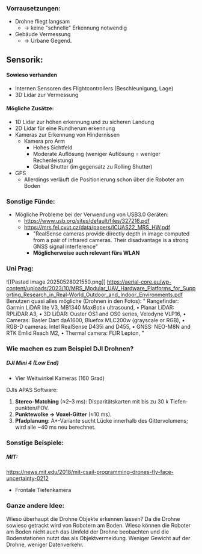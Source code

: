 ### Vorrausetzungen:
- Drohne fliegt langsam 
	- -> keine "schnelle" Erkennung notwendig
- Gebäude Vermessung
	- -> Urbane Gegend. 


## Sensorik:
#### Sowieso verhanden
- Internen Sensoren des Flightcontrollers (Beschleunigung, Lage)
- 3D Lidar zur Vermessung
  

#### Mögliche Zusätze:
- 1D Lidar zur höhen erkennung und zu sicheren Landung
- 2D Lidar für eine Rundherum erkennung
- Kameras zur Erkennung von Hindernissen
	- Kamera pro Arm
		- Hohes Sichtfeld
		- Moderate Auflösung (weniger Auflösung = weniger Rechenleistung)
		- Global Shutter (im gegensatz zu Rolling Shutter)
- GPS
	- Allerdings verläuft die Positionierung schon über die Roboter am Boden

  
  

### Sonstige Fünde:
- Mögliche Probleme bei der Verwendung von USB3.0 Geräten:
	- https://www.usb.org/sites/default/files/327216.pdf
	- https://mrs.fel.cvut.cz/data/papers/ICUAS22_MRS_HW.pdf
		- "RealSense cameras provide directly depth in image computed from a pair of infrared cameras. Their disadvantage is a strong GNSS signal interference"
		- **Möglicherweise auch relevant fürs WLAN**



### Uni Prag:
![[Pasted image 20250528021550.png]]
https://aerial-core.eu/wp-content/uploads/2023/10/MRS_Modular_UAV_Hardware_Platforms_for_Supporting_Research_in_Real-World_Outdoor_and_Indoor_Environments.pdf
Benutzen quasi alles mögliche (Drohnen in den Fotos):
"
Rangefinder: Garmin LiDAR lite V3, MB1340 MaxBotix ultrasound, 
• Planar LiDAR: RPLiDAR A3, 
• 3D LiDAR: Ouster OS1 and OS0 series, Velodyne VLP16, 
• Cameras: Basler Dart daA1600, Bluefox MLC200w (grayscale or RGB), 
• RGB-D cameras: Intel RealSense D435i and D455, 
• GNSS: NEO-M8N and RTK Emlid Reach M2, • Thermal camera: FLIR Lepton,
"



### Wie machen es zum Beispiel DJI Drohnen?
##### DJI Mini 4 (Low End)
- Vier Weitwinkel Kameras (160 Grad)

DJIs APAS Software: 
1. **Stereo-Matching** (≈2–3 ms): Disparitätskarten mit bis zu 30 k Tiefen­punkten/FOV.
2. **Punktewolke → Voxel-Gitter** (≈10 ms).
3. **Pfadplanung**: A*-Variante sucht Lücke innerhalb des Gittervolumens; wird alle ~40 ms neu berechnet.


### Sonstige Beispiele:
##### MIT:
https://news.mit.edu/2018/mit-csail-programming-drones-fly-face-uncertainty-0212
- Frontale Tiefenkamera






### Ganze andere Idee:
Wieso überhaupt die Drohne Objekte erkennen lassen? Da die Drohne sowieso getrackt wird von Robotern am Boden. Wieso können die Roboter am Boden nicht auch das Umfeld der Drohne beobachten und die Bodenstationen nutzt das als Objektvermeidung. Weniger Gewicht auf der Drohne, weniger Datenverkehr.